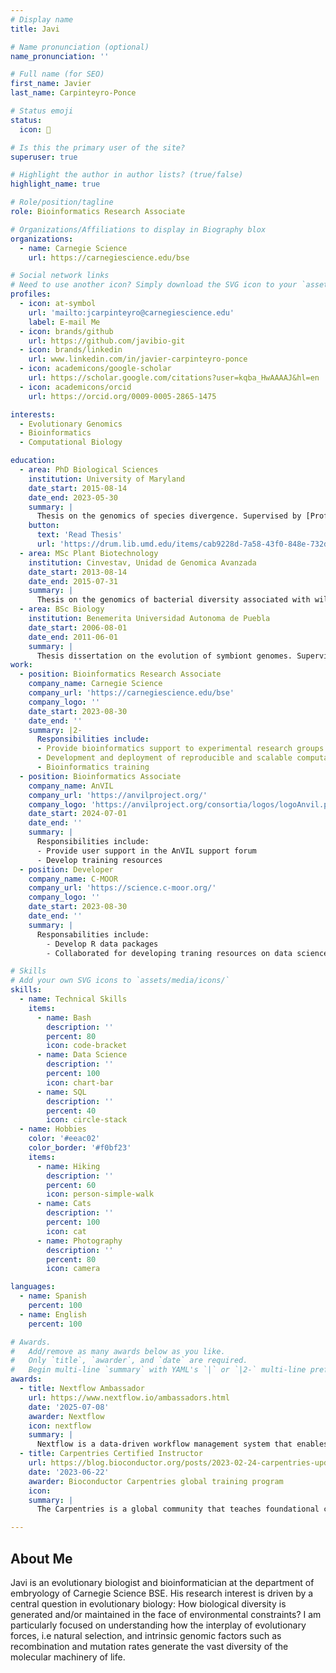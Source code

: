 ```yaml
---
# Display name
title: Javi

# Name pronunciation (optional)
name_pronunciation: ''

# Full name (for SEO)
first_name: Javier
last_name: Carpinteyro-Ponce

# Status emoji
status:
  icon: 🧬

# Is this the primary user of the site?
superuser: true

# Highlight the author in author lists? (true/false)
highlight_name: true

# Role/position/tagline
role: Bioinformatics Research Associate

# Organizations/Affiliations to display in Biography blox
organizations:
  - name: Carnegie Science
    url: https://carnegiescience.edu/bse

# Social network links
# Need to use another icon? Simply download the SVG icon to your `assets/media/icons/` folder.
profiles:
  - icon: at-symbol
    url: 'mailto:jcarpinteyro@carnegiescience.edu'
    label: E-mail Me
  - icon: brands/github
    url: https://github.com/javibio-git
  - icon: brands/linkedin
    url: www.linkedin.com/in/javier-carpinteyro-ponce
  - icon: academicons/google-scholar
    url: https://scholar.google.com/citations?user=kqba_HwAAAAJ&hl=en
  - icon: academicons/orcid
    url: https://orcid.org/0009-0005-2865-1475

interests:
  - Evolutionary Genomics
  - Bioinformatics
  - Computational Biology

education:
  - area: PhD Biological Sciences
    institution: University of Maryland
    date_start: 2015-08-14
    date_end: 2023-05-30
    summary: |
      Thesis on the genomics of species divergence. Supervised by [Prof Carlos A. Machado](https://machado-lab-umd.github.io/).
    button:
      text: 'Read Thesis'
      url: 'https://drum.lib.umd.edu/items/cab9228d-7a58-43f0-848e-732df7899b4b'
  - area: MSc Plant Biotechnology
    institution: Cinvestav, Unidad de Genomica Avanzada
    date_start: 2013-08-14
    date_end: 2015-07-31
    summary: |
      Thesis on the genomics of bacterial diversity associated with wild populations of cactophilic Drosophila. Supervised by [Prof Therese A. Markow](https://labs.biology.ucsd.edu/markow/) and [Prof Nancy A. Moran](https://web.biosci.utexas.edu/moran/).
  - area: BSc Biology
    institution: Benemerita Universidad Autonoma de Puebla
    date_start: 2006-08-01
    date_end: 2011-06-01
    summary: |
      Thesis dissertation on the evolution of symbiont genomes. Supervised by [Dr. Luis Jose Delaye Arredondo](https://www.cinvestav.mx/irapuato/investigacion/directorio-de-investigacion/luis-jos233-delaye-arredondo)
work:
  - position: Bioinformatics Research Associate
    company_name: Carnegie Science
    company_url: 'https://carnegiescience.edu/bse'
    company_logo: ''
    date_start: 2023-08-30
    date_end: ''
    summary: |2-
      Responsibilities include:
      - Provide bioinformatics support to experimental research groups
      - Development and deployment of reproducible and scalable computational pipelines
      - Bioinformatics training
  - position: Bioinformatics Associate
    company_name: AnVIL
    company_url: 'https://anvilproject.org/'
    company_logo: 'https://anvilproject.org/consortia/logos/logoAnvil.png'
    date_start: 2024-07-01
    date_end: ''
    summary: |
      Responsibilities include:
      - Provide user support in the AnVIL support forum
      - Develop training resources
  - position: Developer
    company_name: C-MOOR
    company_url: 'https://science.c-moor.org/'
    company_logo: ''
    date_start: 2023-08-30
    date_end: ''
    summary: |
      Responsabilities include:
        - Develop R data packages
        - Collaborated for developing traning resources on data science for undergraduate students

# Skills
# Add your own SVG icons to `assets/media/icons/`
skills:
  - name: Technical Skills
    items:
      - name: Bash
        description: ''
        percent: 80
        icon: code-bracket
      - name: Data Science
        description: ''
        percent: 100
        icon: chart-bar
      - name: SQL
        description: ''
        percent: 40
        icon: circle-stack
  - name: Hobbies
    color: '#eeac02'
    color_border: '#f0bf23'
    items:
      - name: Hiking
        description: ''
        percent: 60
        icon: person-simple-walk
      - name: Cats
        description: ''
        percent: 100
        icon: cat
      - name: Photography
        description: ''
        percent: 80
        icon: camera

languages:
  - name: Spanish
    percent: 100
  - name: English
    percent: 100

# Awards.
#   Add/remove as many awards below as you like.
#   Only `title`, `awarder`, and `date` are required.
#   Begin multi-line `summary` with YAML's `|` or `|2-` multi-line prefix and indent 2 spaces below.
awards:
  - title: Nextflow Ambassador
    url: https://www.nextflow.io/ambassadors.html
    date: '2025-07-08'
    awarder: Nextflow
    icon: nextflow
    summary: |
      Nextflow is a data-driven workflow management system that enables scalable and reproducible scientific workflows using software containers. As an ambassador, I am committed to promoting the use of Nextflow in the scientific community, sharing knowledge, and supporting users in their journey to adopt this powerful tool.
  - title: Carpentries Certified Instructor
    url: https://blog.bioconductor.org/posts/2023-02-24-carpentries-update/
    date: '2023-06-22'
    awarder: Bioconductor Carpentries global training program
    icon: 
    summary: |
      The Carpentries is a global community that teaches foundational coding and data science skills to researchers worldwide. As a certified instructor, I am dedicated to teaching and promoting best practices in data science, ensuring that researchers have the skills they need to succeed in their work.

---
```


## About Me

Javi is an evolutionary biologist and bioinformatician at the department of embryology of Carnegie Science BSE. His research interest is driven by a central question in evolutionary biology: How biological diversity is generated and/or maintained in the face of environmental constraints? I am particularly focused on understanding how the interplay of evolutionary forces, i.e natural selection, and intrinsic genomic factors such as recombination and mutation rates generate the vast diversity of the molecular machinery of life.
